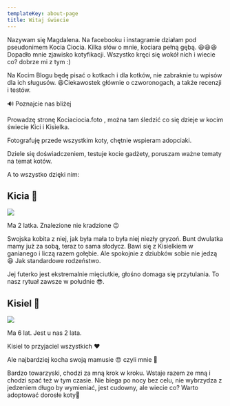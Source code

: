 ```yaml
---
templateKey: about-page
title: Witaj świecie
---
```

Nazywam się Magdalena. Na facebooku i instagramie działam pod pseudonimem Kocia Ciocia. Kilka słów o mnie, kociara pełną gębą. 😆😆😆 Dopadło mnie zjawisko kotyfikacji. Wszystko kręci się wokół nich i wiecie co? dobrze mi z tym :)

Na Kocim Blogu będę pisać o kotkach i dla kotków, nie zabraknie tu wpisów dla ich sługusów. 😆Ciekawostek głównie o czworonogach, a także recenzji i testów.

🔊 Poznajcie nas bliżej

Prowadzę stronę Kociaciocia.foto , można tam śledzić co się dzieje w kocim świecie Kici i Kisielka.

Fotografuję przede wszystkim koty, chętnie wspieram adopciaki.

Dziele się doświadczeniem, testuje kocie gadżety, poruszam ważne tematy na temat kotów.

A to wszystko dzięki nim:

## Kicia 🐾

![](/img/kicia.jpg)

Ma 2 latka. Znalezione nie kradzione 😉

Swojska kobita z niej, jak była mała to była niej niezły gryzoń. Bunt dwulatka mamy już za sobą, teraz to sama słodycz. Bawi się z Kisielkiem w ganianego i liczą razem gołębie. Ale spokojnie z dziubków sobie nie jedzą 😆 Jak standardowe rodzeństwo.

Jej futerko jest ekstremalnie mięciutkie, głośno domaga się przytulania. To nasz rytuał zawsze w południe 😎.

## Kisiel 🐾

![](/img/kisiel.jpg)

Ma 6 lat. Jest u nas 2 lata.

Kisiel to przyjaciel wszystkich ❤️

Ale najbardziej kocha swoją mamusie 😍 czyli mnie 💪

Bardzo towarzyski, chodzi za mną krok w kroku. Wstaje razem ze mną i chodzi spać też w tym czasie. Nie biega po nocy bez celu, nie wybrzydza z jedzeniem długo by wymieniać, jest cudowny, ale wiecie co? Warto adoptować dorosłe koty🐾
